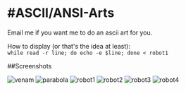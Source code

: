 #ASCII/ANSI-Arts
===========

Email me if you want me to do an ascii art for you.


How to display (or that's the idea at least):  
`while read -r line; do echo -e $line; done < robot1`



##Screenshots

![venam](https://raw.github.com/venam/Ascii-Arts/master/venam.png)
![parabola](https://raw.github.com/venam/Ascii-Arts/master/parabola.png)
![robot1](https://raw.github.com/venam/Ascii-Arts/master/robot1.png)
![robot2](https://raw.github.com/venam/Ascii-Arts/master/robot2.png)
![robot3](https://raw.github.com/venam/Ascii-Arts/master/robot3.png)
![robot4](https://raw.github.com/venam/Ascii-Arts/master/robot4.png)
